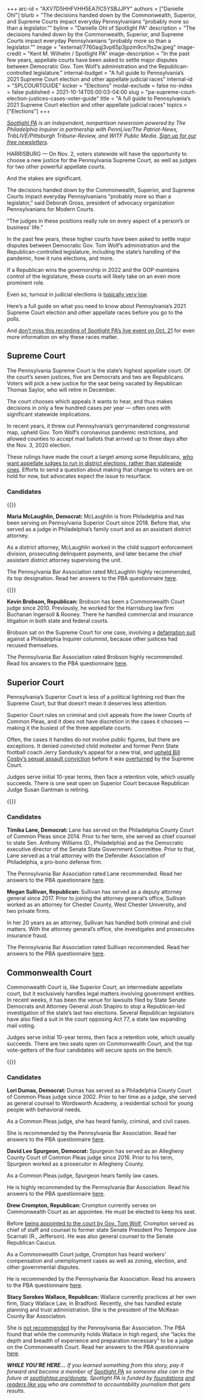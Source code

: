 +++
arc-id = "AXV7D5HHFVHH5EA7IC5YSBJJPY"
authors = ["Danielle Ohl"]
blurb = "The decisions handed down by the Commonwealth, Superior, and Supreme Courts impact everyday Pennsylvanians “probably more so than a legislator.”"
byline = "Danielle Ohl of Spotlight PA"
description = "The decisions handed down by the Commonwealth, Superior, and Supreme Courts impact everyday Pennsylvanians “probably more so than a legislator.”"
image = "external/7760aqj3vp65p3jpzm9cn7ts2w.jpeg"
image-credit = "Kent M. Wilhelm / Spotlight PA"
image-description = "In the past few years, appellate courts have been asked to settle major disputes between Democratic Gov. Tom Wolf’s administration and the Republican-controlled legislature."
internal-budget = "A full guide to Pennsylvania’s 2021 Supreme Court election and other appellate judicial races"
internal-id = "SPLCOURTGUIDE"
kicker = "Elections"
modal-exclude = false
no-index = false
published = 2021-10-14T05:00:03-04:00
slug = "pa-supreme-court-election-justices-cases-voter-guide"
title = "A full guide to Pennsylvania’s 2021 Supreme Court election and other appellate judicial races"
topics = ["Elections"]
+++

<a href="https://www.spotlightpa.org/"><i>Spotlight PA</i></a><i> is an independent, nonpartisan newsroom powered by The Philadelphia Inquirer in partnership with PennLive/The Patriot-News, TribLIVE/Pittsburgh Tribune-Review, and WITF Public Media. </i><a href="https://www.spotlightpa.org/newsletters"><i>Sign up for our free newsletters</i></a><i>.</i>

HARRISBURG — On Nov. 2, voters statewide will have the opportunity to choose a new justice for the Pennsylvania Supreme Court, as well as judges for two other powerful appellate courts.

And the stakes are significant.

The decisions handed down by the Commonwealth, Superior, and Supreme Courts impact everyday Pennsylvanians “probably more so than a legislator,” said Deborah Gross, president of advocacy organization Pennsylvanians for Modern Courts.

“The judges in these positions really rule on every aspect of a person’s or business’ life.”

<script src="https://www.spotlightpa.org/embed.js" async></script><div data-spl-embed-version="1" data-spl-src="https://www.spotlightpa.org/embeds/newsletter/"></div>

In the past few years, these higher courts have been asked to settle major disputes between Democratic Gov. Tom Wolf’s administration and the Republican-controlled legislature, including the state’s handling of the pandemic, how it runs elections, and more.

If a Republican wins the governorship in 2022 and the GOP maintains control of the legislature, these courts will likely take on an even more prominent role.

Even so, turnout in judicial elections is <a href="https://www.pennlive.com/news/2017/11/how_was_voter_turnout_in_this.html">typically very low</a>.

Here’s a full guide on what you need to know about Pennsylvania’s 2021 Supreme Court election and other appellate races before you go to the polls.

And <a href="https://www.spotlightpa.org/news/2021/10/pa-elections-2021-judicial-appellate/">don’t miss this recording of Spotlight PA’s live event on Oct. 21</a> for even more information on why these races matter.

## Supreme Court

The Pennsylvania Supreme Court is the state’s highest appellate court. Of the court’s seven justices, five are Democrats and two are Republicans. Voters will pick a new justice for the seat being vacated by Republican Thomas Saylor, who will retire in December.

The court chooses which appeals it wants to hear, and thus makes decisions in only a few hundred cases per year — often ones with significant statewide implications.

In recent years, it threw out Pennsylvania’s gerrymandered congressional map, upheld Gov. Tom Wolf’s coronavirus pandemic restrictions, and allowed counties to accept mail ballots that arrived up to three days after the Nov. 3, 2020 election.

These rulings have made the court a target among some Republicans, <a href="https://www.spotlightpa.org/news/2021/01/pennsylvania-supreme-court-gerrymandering-judicial-districts/">who want appellate judges to run in district elections, rather than statewide ones</a>. Efforts to send a question about making that change to voters are on hold for now, but advocates expect the issue to resurface.

### Candidates

{{<picture src="external/k6a1kvtzv82cg8mn0wqkfgw2gc.jpeg" description="Superior Court Judge Maria McLaughlin" caption="Superior Court Judge Maria McLaughlin" credit="Maria McLaughlin">}} 

<b>Maria McLaughlin, Democrat: </b>McLaughlin is from Philadelphia and has been serving on Pennsylvania Superior Court since 2018. Before that, she served as a judge in Philadelphia’s family court and as an assistant district attorney.

As a district attorney, McLaughlin worked in the child support enforcement division, prosecuting delinquent payments, and later became the chief assistant district attorney supervising the unit.

The Pennsylvania Bar Association rated McLaughlin highly recommended, its top designation. Read her answers to the PBA questionnaire <a href="https://www.pabar.org/public/news%20releases/21jec/MariaMcLaughlinSupreme.pdf">here</a>.

{{<picture src="external/83nv9h6ec95k9qtgazkz1key9r.jpeg" description="Commonwealth Court Judge Kevin Brobson" caption="Commonwealth Court Judge Kevin Brobson" credit="Campaign handout">}} 

<b>Kevin Brobson, Republican:</b> Brobson has been a Commonwealth Court judge since 2010. Previously, he worked for the Harrisburg law firm Buchanan Ingersoll &amp; Rooney. There he handled commercial and insurance litigation in both state and federal courts.

Brobson sat on the Supreme Court for one case, involving a <a href="https://law.justia.com/cases/pennsylvania/supreme-court/2016/6-eap-2015.html">defamation suit</a> against a Philadelphia Inquirer columnist, because other justices had recused themselves.

The Pennsylvania Bar Association rated Brobson highly recommended. Read his answers to the PBA questionnaire <a href="https://www.pabar.org/public/news%20releases/21jec/KevinBrobsonSupreme.pdf">here</a>.

## Superior Court

Pennsylvania’s Superior Court is less of a political lightning rod than the Supreme Court, but that doesn’t mean it deserves less attention.

Superior Court rules on criminal and civil appeals from the lower Courts of Common Pleas, and it does not have discretion in the cases it chooses — making it the busiest of the three appellate courts.

Often, the cases it handles do not involve public figures, but there are exceptions. It denied convicted child molester and former Penn State football coach Jerry Sandusky’s appeal for a new trial, and <a href="https://www.inquirer.com/news/bill-cosby-appeal-rejected-prison-andrea-constand-philly-kevin-steele-20191210.html">upheld Bill Cosby’s sexual assault conviction</a> before it was <a href="https://www.inquirer.com/news/bill-cosby-conviction-overturned-appeal-andrea-constand-20210630.html">overturned</a> by the Supreme Court.

Judges serve initial 10-year terms, then face a retention vote, which usually succeeds. There is one seat open on Superior Court because Republican Judge Susan Gantman is retiring.

{{<picture src="external/f50svbsdw4ptkcsrb2178vdk20.jpeg" description="Superior Court candidates Timika Lane (left) and Megan Sullivan." caption="Superior Court candidates Timika Lane (left) and Megan Sullivan." credit="Images via campaigns">}} 

### Candidates

<b>Timika Lane, Democrat: </b>Lane has served on the Philadelphia County Court of Common Pleas since 2014. Prior to her term, she served as chief counsel to state Sen. Anthony Williams (D., Philadelphia) and as the Democratic executive director of the Senate State Government Committee. Prior to that, Lane served as a trial attorney with the Defender Association of Philadelphia, a pro-bono defense firm.

The Pennsylvania Bar Association rated Lane recommended. Read her answers to the PBA questionnaire <a href="https://www.pabar.org/public/news%20releases/21jec/TimikaLaneSuperior.pdf">here</a>.

<b>Megan Sullivan, Republican: </b>Sullivan has served as a deputy attorney general since 2017. Prior to joining the attorney general’s office, Sullivan worked as an attorney for Chester County, West Chester University, and two private firms.

In her 20 years as an attorney, Sullivan has handled both criminal and civil matters. With the attorney general’s office, she investigates and prosecutes insurance fraud.

The Pennsylvania Bar Association rated Sullivan recommended. Read her answers to the PBA questionnaire <a href="https://www.pabar.org/public/news%20releases/21jec/MeganSullivanSuperior.pdf">here</a>.

## Commonwealth Court

Commonwealth Court is, like Superior Court, an intermediate appellate court, but it exclusively handles legal matters involving government entities. In recent weeks, it has been the venue for lawsuits filed by State Senate Democrats and Attorney General Josh Shapiro to stop a Republican-led investigation of the state’s last two elections. Several Republican legislators have also filed a suit in the court opposing Act 77, a state law expanding mail voting.

Judges serve initial 10-year terms, then face a retention vote, which usually succeeds. There are two seats open on Commonwealth Court, and the top vote-getters of the four candidates will secure spots on the bench.

{{<picture src="external/k2kvbe1vq1snfes7gj3962n44w.jpeg" description="From upper left, clockwise: Commonwealth Court candidates David Lee Spurgeon, Drew Crompton, Lori Dumas, Stacy Wallace." caption="From upper left, clockwise: Commonwealth Court candidates David Lee Spurgeon, Drew Crompton, Lori Dumas, Stacy Wallace." credit="Images via campaigns">}} 

### Candidates

<b>Lori Dumas, Democrat: </b>Dumas has served as a Philadelphia County Court of Common Pleas judge since 2002. Prior to her time as a judge, she served as general counsel to Wordsworth Academy, a residential school for young people with behavioral needs.

As a Common Pleas judge, she has heard family, criminal, and civil cases.

She is recommended by the Pennsylvania Bar Association. Read her answers to the PBA questionnaire <a href="https://www.pabar.org/public/news%20releases/21jec/LoriDumasCommonwealth.pdf">here</a>.

<b>David Lee Spurgeon, Democrat:</b> Spurgeon has served as an Allegheny County Court of Common Pleas judge since 2016. Prior to his term, Spurgeon worked as a prosecutor in Allegheny County.

As a Common Pleas judge, Spurgeon hears family law cases.

He is highly recommended by the Pennsylvania Bar Association. Read his answers to the PBA questionnaire <a href="https://www.pabar.org/public/news%20releases/21jec/DavidSpurgeonCommonwealth.pdf">here</a>.

<script src="https://www.spotlightpa.org/embed.js" async></script><div data-spl-embed-version="1" data-spl-src="https://www.spotlightpa.org/embeds/donate/?teaser_text=If%20you%20learned%20something%20from%20this%20report%2C%20pay%20it%20forward%20and%20become%20a%20member%20of%20Spotlight%20PA%20so%20someone%20else%20can%20in%20the%20future."></div>


<b>Drew Crompton, Republican: </b>Crompton currently serves on Commonwealth Court as an appointee. He must be elected to keep his seat.

Before <a href="https://www.spotlightpa.org/news/2019/11/wolf-judicial-vacancies-drew-crompton-commonwealth-court/">being appointed to the court by Gov. Tom Wolf</a>, Crompton served as chief of staff and counsel to former state Senate President Pro Tempore Joe Scarnati (R., Jefferson). He was also general counsel to the Senate Republican Caucus.

As a Commonwealth Court judge, Crompton has heard workers’ compensation and unemployment cases as well as zoning, election, and other governmental disputes.

He is recommended by the Pennsylvania Bar Association. Read his answers to the PBA questionnaire <a href="https://www.pabar.org/public/news%20releases/21jec/AndrewCromptonCommonwealth.pdf">here</a>.

<b>Stacy Sorokes Wallace, Republican:</b> Wallace currently practices at her own firm, Stacy Wallace Law, in Bradford. Recently, she has handled estate planning and trust administration. She is the president of the McKean County Bar Association.

She is <a href="https://www.pabar.org/site/For-Lawyers/Committees-Commissions/Judicial-Evaluation/Resources/JEC-Ratings/2021/Commonwealth-Court">not recommended</a> by the Pennsylvania Bar Association. The PBA found that while the community holds Wallace in high regard, she “lacks the depth and breadth of experience and preparation necessary” to be a judge on the Commonwealth Court. Read her answers to the PBA questionnaire <a href="https://www.pabar.org/public/news%20releases/21jec/StacyWallaceCommonwealth.pdf">here</a>.

<i><b>WHILE YOU’RE HERE...</b></i><i> If you learned something from this story, pay it forward and become a member of </i><a href="https://www.spotlightpa.org/"><i>Spotlight PA</i></a><i> so someone else can in the future at </i><a href="http://spotlightpa.org/donate"><i>spotlightpa.org/donate</i></a><i>. Spotlight PA is funded by</i><a href="https://www.spotlightpa.org/support"><i> foundations</i></a><i> </i><a href="https://www.spotlightpa.org/support"><i>and readers like you</i></a><i> who are committed to accountability journalism that gets results.</i>
